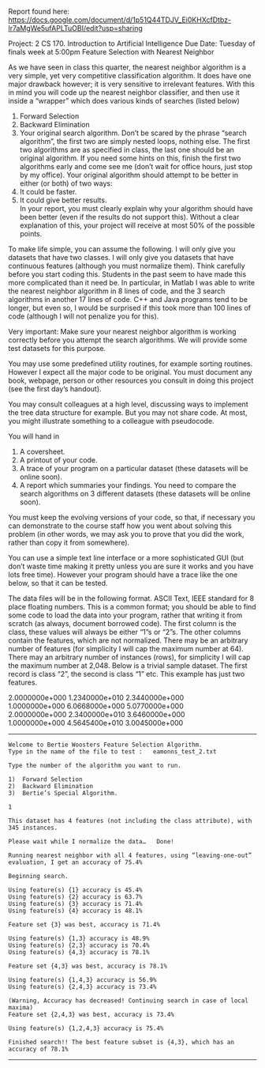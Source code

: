 Report found here: 
https://docs.google.com/document/d/1p51Q44TDJV_Ei0KHXcfDtbz-lr7aMgWe5ufAPLTuOBI/edit?usp=sharing

Project: 2	 CS 170. Introduction to Artificial Intelligence
Due Date: Tuesday of finals week at 5:00pm
Feature Selection with Nearest Neighbor  

As we have seen in class this quarter, the nearest neighbor algorithm is a very simple, yet very competitive classification algorithm. It does have one major drawback however; it is very sensitive to irrelevant features. With this in mind you will code up the nearest neighbor classifier, and then use it inside a “wrapper” which does various kinds of searches (listed below)
1)	Forward Selection
2)	Backward Elimination 
3)	Your original search algorithm. 
Don’t be scared by the phrase “search algorithm”, the first two are simply nested loops, nothing else. The first two algorithms are as specified in class, the last one should be an original algorithm. If you need some hints on this, finish the first two algorithms early and come see me (don’t wait for office hours, just stop by my office). 
Your original algorithm should attempt to be better in either (or both) of two ways:
1)	It could be faster.
2)	It could give better results.  
In your report, you must clearly explain why your algorithm should have been better (even if the results do not support this). Without a clear explanation of this, your project will receive at most 50% of the possible points.

To make life simple, you can assume the following. I will only give you datasets that have two classes. I will only give you datasets that have continuous features (although you must normalize them). 
Think carefully before you start coding this. Students in the past seem to have made this more complicated than it need be. In particular, in Matlab I was able to write the nearest neighbor algorithm in 8 lines of code, and the 3 search algorithms in another 17 lines of code. C++ and Java programs tend to be longer, but even so, I would be surprised if this took more than 100 lines of code (although I will not penalize you for this).

Very important: Make sure your nearest neighbor algorithm is working correctly before you attempt the search algorithms. We will provide some test datasets for this purpose. 

You may use some predefined utility routines, for example sorting routines. However I expect all the major code to be original. You must document any book, webpage, person or other resources you consult in doing this project (see the first day’s handout).  

You may consult colleagues at a high level, discussing ways to implement the tree data structure for example. But you may not share code.  At most, you might illustrate something to a colleague with pseudocode.

You will hand in 
1)	A coversheet.
2)	A printout of your code. 
3)	A trace of your program on a particular dataset (these datasets will be online soon).
4)	A report which summaries your findings. You need to compare the search algorithms on 3 different datasets (these datasets will be online soon).

You must keep the evolving versions of your code, so that, if necessary you can demonstrate to the course staff how you went about solving this problem (in other words, we may ask you to prove that you did the work, rather than copy it from somewhere).
  

You can use a simple text line interface or a more sophisticated GUI (but don’t waste time making it pretty unless you are sure it works and you have lots free time). However your program should have a trace like the one below, so that it can be tested.

The data files will be in the following format. ASCII Text, IEEE standard for 8 place floating numbers. This is a common format; you should be able to find some code to load the data into your program, rather that writing it from scratch (as always, document borrowed code). The first column is the class, these values will always be either “1”s or “2”s. The other columns contain the features, which are not normalized. There may be an arbitrary number of features (for simplicity I will cap the maximum number at 64). There may an arbitrary number of instances (rows), for simplicity I will cap the maximum number at 2,048. Below is a trivial sample dataset. The first record is class “2”, the second is class “1” etc. This example has just two features.

2.0000000e+000  1.2340000e+010  2.3440000e+000  
1.0000000e+000  6.0668000e+000  5.0770000e+000  
2.0000000e+000  2.3400000e+010  3.6460000e+000  
1.0000000e+000  4.5645400e+010  3.0045000e+000  

******************************************************************
    Welcome to Bertie Woosters Feature Selection Algorithm.
    Type in the name of the file to test :   eamonns_test_2.txt
    
    Type the number of the algorithm you want to run.
    
    1)	Forward Selection
    2)	Backward Elimination 
    3)	Bertie’s Special Algorithm.
    
    1
    	
    This dataset has 4 features (not including the class attribute), with 345 instances.
    
    Please wait while I normalize the data…   Done!
    
    Running nearest neighbor with all 4 features, using “leaving-one-out” evaluation, I get an accuracy of 75.4%
    
    Beginning search.
    
    Using feature(s) {1} accuracy is 45.4%
    Using feature(s) {2} accuracy is 63.7%
    Using feature(s) {3} accuracy is 71.4%
    Using feature(s) {4} accuracy is 48.1%
    
    Feature set {3} was best, accuracy is 71.4%
    
    Using feature(s) {1,3} accuracy is 48.9%
    Using feature(s) {2,3} accuracy is 70.4%
    Using feature(s) {4,3} accuracy is 78.1%
    
    Feature set {4,3} was best, accuracy is 78.1%
    
    Using feature(s) {1,4,3} accuracy is 56.9%
    Using feature(s) {2,4,3} accuracy is 73.4%
    
    (Warning, Accuracy has decreased! Continuing search in case of local maxima)
    Feature set {2,4,3} was best, accuracy is 73.4%
    
    Using feature(s) {1,2,4,3} accuracy is 75.4%
    
    Finished search!! The best feature subset is {4,3}, which has an accuracy of 78.1%
***************************************************************************